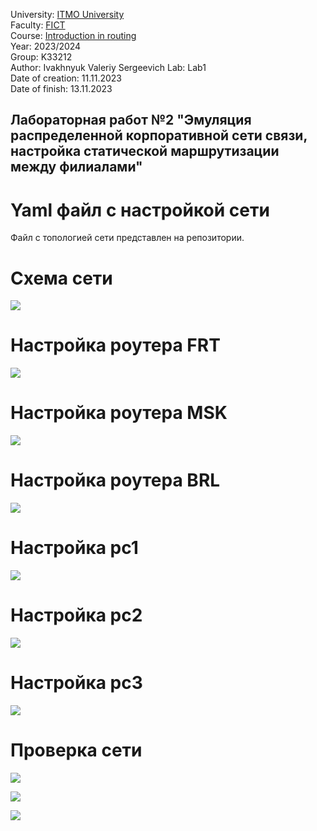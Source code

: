 University: [ITMO University](https://itmo.ru/ru/)  
Faculty: [FICT](https://fict.itmo.ru)  
Course: [Introduction in routing](https://github.com/itmo-ict-faculty/introduction-in-routing)  
Year: 2023/2024  
Group: K33212  
Author: Ivakhnyuk Valeriy Sergeevich
Lab: Lab1  
Date of creation: 11.11.2023  
Date of finish: 13.11.2023  


## Лабораторная работ №2 "Эмуляция распределенной корпоративной сети связи, настройка статической маршрутизации между филиалами"



# Yaml файл с настройкой сети

Файл с топологией сети представлен на репозитории.

# Схема сети

![](pics/10.jpg)

# Настройка роутера FRT

![](pics/1.jpg)

# Настройка роутера MSK

![](pics/2.jpg)

# Настройка роутера BRL

![](pics/3.jpg)

# Настройка pc1

![](pics/4.jpg)

# Настройка pc2

![](pics/5.jpg)

# Настройка pc3

![](pics/6.jpg)

# Проверка сети

![](pics/7.jpg)

![](pics/8.jpg)

![](pics/9.jpg)
